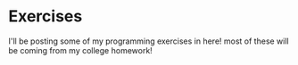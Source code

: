 # Exercises
I'll be posting some of my programming exercises in here! most of these will be coming from my college homework! 
